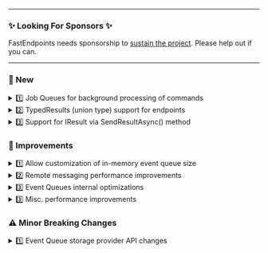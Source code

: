 
---

### ✨ Looking For Sponsors ✨

FastEndpoints needs sponsorship to [sustain the project](https://github.com/FastEndpoints/FastEndpoints/issues/449). Please help out if you can.

---

<!-- <details><summary>1️⃣ some title</summary></details> -->

### 📢 New

<details><summary>1️⃣ Job Queues for background processing of commands</summary>

Please see the documentation [here](https://fast-endpoints.com/docs/job-queues) for details.

</details>

<details><summary>2️⃣ TypedResults (union type) support for endpoints</summary>

Please see the documentation [here](https://fast-endpoints.com/docs/get-started#union-type-returning-handler) for details.

</details>

<details><summary>3️⃣ Support for IResult via SendResultAsync() method</summary>

You can now use any `IResult` returned from `Results` static class of minimal apis.

```cs
[HttpGet("bad-result"), AllowAnonymous]
sealed class MyEndpoint : EndpointWithoutRequest
{
    public override async Task HandleAsync(CancellationToken c)
    {
        await SendResultAsync(Results.BadRequest());
    }
}
``` 

</details>

### 🚀 Improvements

<details><summary>1️⃣ Allow customization of in-memory event queue size</summary>

If you're are using the [default in-memory event storage providers](https://fast-endpoints.com/docs/remote-procedure-calls#event-bus-vs-event-queue), the size limit of their internal queues can now be specified like so:

```cs
InMemoryEventQueue.MaxLimit = 1000;
```
This limit is applied per queue. Each event type in the system has it's own independent queue. If there's 10 events in the system,
there will be 10X the number of events held in memory if they aren't being dequeued in a timely manner.

</details>

<details><summary>2️⃣ Remote messaging performance improvements</summary>

- Refactor logging to use code generated high performance logging.
- Reduce allocations for `void` commands by utilizing a static `EmptyObject` instance.

</details>

<details><summary>3️⃣ Event Queues internal optimizations</summary>

- Use `SemaphoreSlim`s instead of `Task.Delay(...)` for message pump

</details>

<details><summary>3️⃣ Misc. performance improvements</summary>

- Reduce boxing/unboxing in a few hot paths.

</details>

<!-- ### 🪲 Fixes -->

### ⚠️ Minor Breaking Changes

<details><summary>1️⃣ Event Queue storage provider API changes</summary>

There has been several implementation changes to the custom storage providers to provide a more user-friendly experience. Please see the updated [doc page](https://fast-endpoints.com/docs/remote-procedure-calls#reliable-event-queues-with-persistence) for the current usage.

</details>
